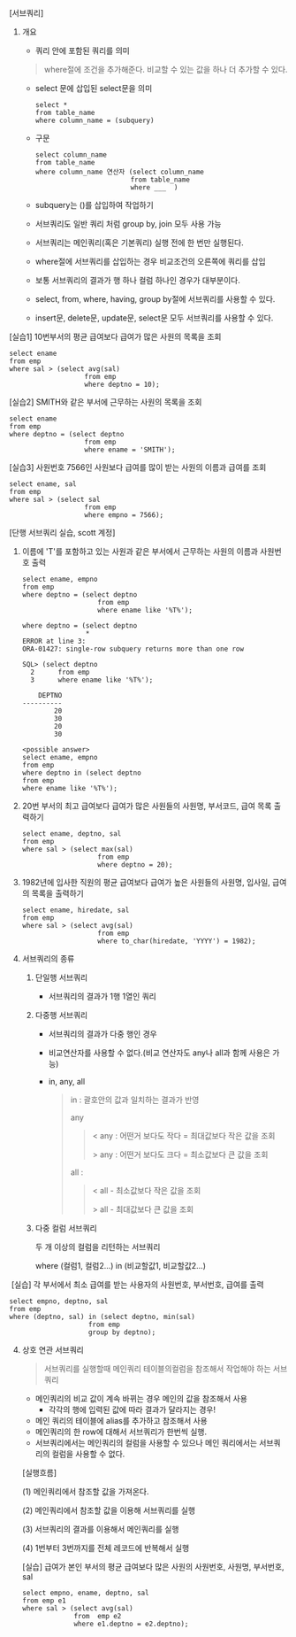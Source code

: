 [서브쿼리]



1. 개요

   - 쿼리 안에 포함된 쿼리를 의미

   > where절에 조건을 추가해준다. 비교할 수 있는 값을 하나 더 추가할 수 있다.

   - select 문에 삽입된 select문을 의미

     ```shell
     select *
     from table_name
     where column_name = (subquery)
     ```

   - 구문

     ```shell
     select column_name
     from table_name
     where column_name 연산자 (select column_name
     						 from table_name
     						 where ___  )
     ```

   - subquery는 ()를 삽입하여 작업하기

   - 서브쿼리도 일반 쿼리 처럼 group by, join 모두 사용 가능

   - 서브쿼리는 메인쿼리(혹은 기본쿼리) 실행 전에 한 번만 실행된다.

   - where절에 서브쿼리를 삽입하는 경우 비교조건의 오른쪽에 쿼리를 삽입

   - 보통 서브쿼리의 결과가 행 하나 컬럼 하나인 경우가 대부분이다.

   - select, from, where, having, group by절에 서브쿼리를 사용할 수 있다.

   - insert문, delete문, update문, select문 모두 서브쿼리를 사용할 수 있다.

[실습1] 10번부서의 평균 급여보다 급여가 많은 사원의 목록을 조회

```
select ename
from emp
where sal > (select avg(sal)
                   from emp
                   where deptno = 10);
```

[실습2] SMITH와 같은 부서에 근무하는 사원의 목록을 조회

```
select ename
from emp
where deptno = (select deptno
                   from emp
                   where ename = 'SMITH');
```

[실습3] 사원번호 7566인 사원보다 급여를 많이 받는 사원의 이름과 급여를 조회

```
select ename, sal
from emp
where sal > (select sal
                   from emp
                   where empno = 7566);
```

[단행 서브쿼리 실습, scott 계정]

1. 이름에 'T'를 포함하고 있는 사원과 같은 부서에서 근무하는 사원의 이름과 사원번호 출력

   ```
   select ename, empno
   from emp
   where deptno = (select deptno
                      from emp
                      where ename like '%T%');
                      
   where deptno = (select deptno
                   *
   ERROR at line 3:
   ORA-01427: single-row subquery returns more than one row
   
   SQL> (select deptno
     2      from emp
     3      where ename like '%T%');
   
       DEPTNO
   ----------
           20
           30
           20
           30
           
   <possible answer>
   select ename, empno
   from emp
   where deptno in (select deptno
   from emp
   where ename like '%T%');
   ```

   

2. 20번 부서의 최고 급여보다 급여가 많은 사원들의 사원명, 부서코드, 급여 목록 출력하기

   ```
   select ename, deptno, sal
   from emp
   where sal > (select max(sal)
                      from emp
                      where deptno = 20);
   ```

   

3. 1982년에 입사한 직원의 평균 급여보다 급여가 높은 사원들의 사원명, 입사일, 급여의 목록을  출력하기

   ```
   select ename, hiredate, sal
   from emp
   where sal > (select avg(sal)
                      from emp
                      where to_char(hiredate, 'YYYY') = 1982);
   ```



2. 서브쿼리의 종류

    1. 단일행 서브쿼리

        - 서브쿼리의 결과가 1행 1열인 쿼리

   	2) 다중행 서브쿼리

       * 서브쿼리의 결과가 다중 행인 경우

       * 비교연산자를 사용할 수 없다.(비교 연산자도 any나 all과 함께 사용은 가능)

       * in, any, all

         > in : 괄호안의 값과 일치하는 결과가 반영
         >
         > any 
         >
         > >< any : 어떤거 보다도 작다 = 최대값보다 작은 값을 조회
         > >
         > >\> any : 어떤거 보다도 크다 = 최소값보다 큰 값을 조회
         >
         > all : 
         >
         > > < all - 최소값보다 작은 값을 조회
         > >
         > > \> all - 최대값보다 큰 값을 조회

   3. 다중 컬럼 서브쿼리

      두 개 이상의 컬럼을 리턴하는 서브쿼리

      where (컬럼1, 컬럼2...) in (비교할값1, 비교할값2...)

​       [실습] 각 부서에서 최소 급여를 받는 사용자의 사원번호, 부서번호, 급여를 출력

```
select empno, deptno, sal
from emp
where (deptno, sal) in (select deptno, min(sal)
					from emp
					group by deptno);
```



4. 상호 연관 서브쿼리

   > 서브쿼리를 실행할때 메인쿼리 테이블의컬럼을 참조해서 작업해야 하는 서브쿼리

   * 메인쿼리의 비교 값이 계속 바뀌는 경우 메인의 값을 참조해서 사용
     * 각각의 행에 입력된 값에 따라 결과가 달라지는 경우!
   * 메인 쿼리의 테이블에 alias를 추가하고 참조해서 사용
   * 메인쿼리의 한 row에 대해서 서브쿼리가 한번씩 실행.
   * 서브쿼리에서는 메인쿼리의 컬럼을 사용할 수 있으나 메인 쿼리에서는 서브쿼리의 컬럼을 사용할 수 없다.

   [실행흐름]

   (1) 메인쿼리에서 참조할 값을 가져온다.

   (2) 메인쿼리에서 참조할 값을 이용해 서브쿼리를 실행

   (3) 서브쿼리의 결과를 이용해서 메인쿼리를 실행

   (4) 1번부터 3번까지를 전체 레코드에 반복해서 실행

   

   [실습] 급여가 본인 부서의 평균 급여보다 많은 사원의 사원번호, 사원명, 부서번호, sal

   ```
   select empno, ename, deptno, sal
   from emp e1
   where sal > (select avg(sal)
   				from  emp e2
   				where e1.deptno = e2.deptno);
   ```

   

   